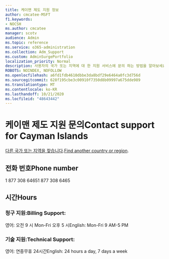 ```yaml
---
title: 케이맨 제도 지원 정보
author: cmcatee-MSFT
f1.keywords:
- NOCSH
ms.author: cmcatee
manager: scotv
audience: Admin
ms.topic: reference
ms.service: o365-administration
ms.collection: Adm_Support
ms.custom: AdminSurgePortfolio
localization_priority: Normal
description: 사용자의 국가 또는 지역에 대 한 지원 서비스에 문의 하는 방법을 알아보세요.
ROBOTS: NOINDEX, NOFOLLOW
ms.openlocfilehash: a6fd1fdb4610dbbe3da8bdf29e6464a0fc3d756d
ms.sourcegitcommit: 628f195cbe3c00910f7350d8b09997a675dde989
ms.translationtype: MT
ms.contentlocale: ko-KR
ms.lasthandoff: 10/21/2020
ms.locfileid: "48643442"
---
```

# <a name="contact-support-for-cayman-islands"></a><span data-ttu-id="fbbdd-103">케이맨 제도 지원 문의</span><span class="sxs-lookup"><span data-stu-id="fbbdd-103">Contact support for Cayman Islands</span></span>

<span data-ttu-id="fbbdd-104">[다른 국가 또는 지역을 찾습니다](../contact-support-for-business-products.md).</span><span class="sxs-lookup"><span data-stu-id="fbbdd-104">[Find another country or region](../contact-support-for-business-products.md).</span></span>

## <a name="phone-number"></a><span data-ttu-id="fbbdd-105">전화 번호</span><span class="sxs-lookup"><span data-stu-id="fbbdd-105">Phone number</span></span>
<span data-ttu-id="fbbdd-106">1 877 308 6465</span><span class="sxs-lookup"><span data-stu-id="fbbdd-106">1 877 308 6465</span></span>

## <a name="hours"></a><span data-ttu-id="fbbdd-107">시간</span><span class="sxs-lookup"><span data-stu-id="fbbdd-107">Hours</span></span>
### <a name="billing-support"></a><span data-ttu-id="fbbdd-108">청구 지원:</span><span class="sxs-lookup"><span data-stu-id="fbbdd-108">Billing Support:</span></span>

<span data-ttu-id="fbbdd-109">영어: 오전 9 시 Mon-Fri 오후 5 시</span><span class="sxs-lookup"><span data-stu-id="fbbdd-109">English: Mon-Fri 9 AM-5 PM</span></span>

### <a name="technical-support"></a><span data-ttu-id="fbbdd-110">기술 지원:</span><span class="sxs-lookup"><span data-stu-id="fbbdd-110">Technical Support:</span></span>

<span data-ttu-id="fbbdd-111">영어: 연중무휴 24시간</span><span class="sxs-lookup"><span data-stu-id="fbbdd-111">English: 24 hours a day, 7 days a week</span></span>
